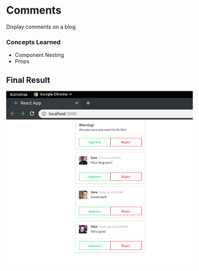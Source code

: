 # Comments

Display comments on a blog.

### Concepts Learned

- Component Nesting
- Props

## Final Result

![Final Result](display.png)
